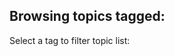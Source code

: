 ---
---
<script language="JavaScript">

var tagEntries;
var topics;
var topicsReady = false;
var tagsReady = false;

function populateArrays()
{
  $.get("/tags.txt", function(data, status) {
    var lines = data.split("\n");
    var line;
    for(i=0;i<lines.length;i++) {
      if (lines[i].length > 0) {
        line = lines[i].split(",");
        if (typeof tagEntries == 'undefined') tagEntries = new Array();
        if (typeof tagEntries[line[0]] == 'undefined') tagEntries[line[0]] = new Array();
        if (typeof tagEntries[line[0]].topics == 'undefined') tagEntries[line[0]].topics = new Array();
        tagEntries[line[0]].topics.push(line[1]);
        //console.log(line[0] + " mapped to " + line[1]);
        // console.log(tagEntries[line[0]].topics)
      }
    }
    tagsReady = true;
    if (tagsReady && topicsReady) mainLogic()
  });

  $.get("/titles.txt", function(data, status) {
    var lines = data.split("\n");
    var line;
    for(i=0;i<lines.length;i++) {
      if (lines[i].length > 0) {
        line = lines[i].split(",");
        if (typeof topics == 'undefined') topics = new Array();
        if (typeof topics[line[0]] == 'undefined') topics[line[0]] = new Array();
        topics[line[0]].section = line[1];
        topics[line[0]].title = line[2];
        //console.log(line[0] + " mapped to " + line[1]);
      }
    }
    topicsReady = true;
    if (tagsReady && topicsReady) mainLogic()
  });
}

function updateSelectedTag() {
  window.location.href = "/docs/tagviewer/#" + $("#tags :selected").text();
  populateTaggedTopicsTable($("#tags :selected").text());
}

function populateTaggedTopicsTable(tag)
{
    var result = new Array();
    var dropDown = new Array();
    console.log("selected tag: " + tag);

    dropDown.push("<select id='tagsMenu' onChange='updateSelectedTag()'>")
    Object.keys(tagEntries).forEach(function (key) {
      selectedString = (key==tag) ? " selected" : "";
      dropDown.push("<option" + selectedString + ">" + key + "</option>")
    });
    dropDown.push("<select id='tagsMenu'>")
    document.getElementById("tags").innerHTML = dropDown.join("");

    if (typeof tagEntries[tag] != 'undefined') {
      if (tagEntries[tag].topics.length > 0) {
        result.push("<table><thead><tr><th>Topic</th><th>Section</th></thead><tbody>")
        for (i=0;i<tagEntries[tag].topics.length;i++) {
          result.push("<tr><td><a href='" + tagEntries[tag].topics[i] + "'>" + topics[tagEntries[tag].topics[i]].title + "</a></td><td>" + topics[tagEntries[tag].topics[i]].section + "</td></tr>")
        }
        result.push("</tbody></table>")
      }
      $("#topicList").html(result.join(""));
      $("#currentTag").text(tag);
    }
}

function mainLogic()
{
  var tag=window.location.hash.replace("#","");
  if(tag) {
    populateTaggedTopicsTable(tag);
  }
}

$( document ).ready(function() {
  populateArrays();
});
</script>

## Browsing topics tagged: <span id="currentTag"/>

Select a tag to filter topic list: <span id="tags" />

<div id="topicList" />
